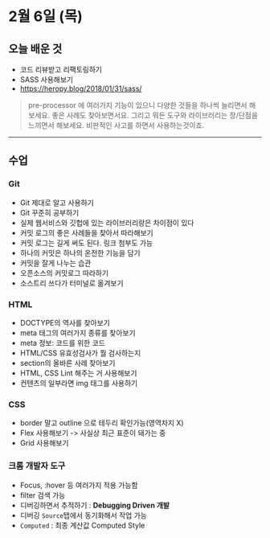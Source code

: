 # 2월 6일 (목)

## 오늘 배운 것

- 코드 리뷰받고 리팩토링하기
- SASS 사용해보기
- <https://heropy.blog/2018/01/31/sass/>

> pre-processor 에 여러가지 기능이 있으니 다양한 것들을 하나씩 늘리면서 해보세요. 좋은 사례도 찾아보면서요.
> 그리고 뭐든 도구와 라이브러리는 장/단점을 느끼면서 해보세요. 비판적인 사고를 하면서 사용하는것이죠.

---

## 수업

### Git

- Git 제대로 알고 사용하기
- Git 꾸준히 공부하기
- 실제 웹서비스와 깃헙에 있는 라이브러리랑은 차이점이 있다
- 커밋 로그의 좋은 사례들을 찾아서 따라해보기
- 커밋 로그는 길게 써도 된다. 링크 첨부도 가능
- 하나의 커밋은 하나의 온전한 기능을 담기
- 커밋을 잘게 나누는 습관
- 오픈소스의 커밋로그 따라하기
- 소스트리 쓰다가 터미널로 옮겨보기

### HTML

- DOCTYPE의 역사를 찾아보기
- meta 태그의 여러가지 종류를 찾아보기
- meta 정보: 코드를 위한 코드
- HTML/CSS 유효성검사가 뭘 검사하는지
- section의 올바른 사례 찾아보기
- HTML, CSS Lint 해주는 거 사용해보기
- 컨텐츠의 일부라면 img 태그를 사용하기

### CSS

- border 말고 outline 으로 테두리 확인가능(영역차지 X)
- Flex 사용해보기 -> 사실상 최근 표준이 돼가는 중
- Grid 사용해보기

### 크롬 개발자 도구

- Focus, :hover 등 여러가지 적용 가능함
- filter 검색 가능
- 디버깅하면서 추적하기 : **Debugging Driven 개발**
- 디버깅 `Source`탭에서 동기화해서 작업 가능
- `Computed` : 최종 계산값 Computed Style

